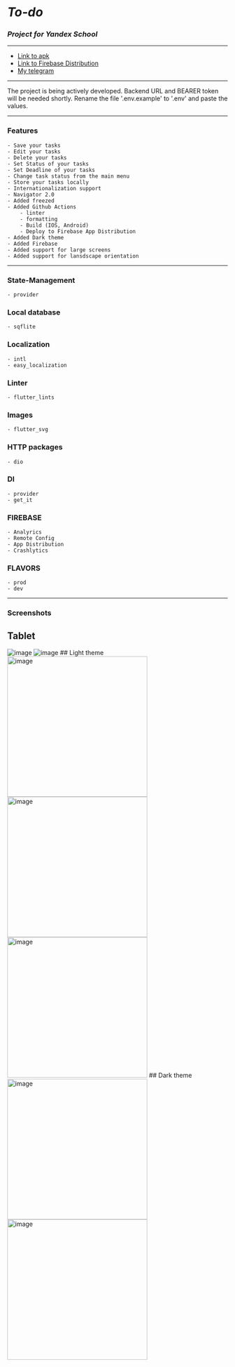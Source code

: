 # ***To-do***

### *Project for Yandex School*

___  

- [Link to apk](https://github.com/VARWA/todo/releases/tag/v3.1.1)
- [Link to Firebase Distribution](https://appdistribution.firebase.dev/i/780d9060a2208e87)
- [My telegram](https://t.me/lupanovb)

___
The project is being actively developed. Backend URL and BEARER token will be needed shortly. Rename
the file '.env.example' to '.env' and paste the values.

___

### Features

    - Save your tasks
    - Edit your tasks
    - Delete your tasks
    - Set Status of your tasks
    - Set Deadline of your tasks
    - Change task status from the main menu
    - Store your tasks locally
    - Internationalization support
    - Navigator 2.0
    - Added freezed
    - Added Github Actions
        - linter
        - formatting
        - Build (IOS, Android)
        - Deploy to Firebase App Distribution
    - Added Dark theme
    - Added Firebase
    - Added support for large screens
    - Added support for lansdscape orientation

___

### State-Management

	- provider

### Local database

	- sqflite

### Localization

	- intl
	- easy_localization

### Linter

	- flutter_lints

### Images

	- flutter_svg

### HTTP packages

	- dio

### DI

    - provider
    - get_it

### FIREBASE

    - Analyrics
    - Remote Config
    - App Distribution
    - Crashlytics

### FLAVORS

    - prod
    - dev

____  
### Screenshots
## Tablet
<img alt="image" src="https://github.com/VARWA/todo/assets/60575285/c3c58aeb-86af-4242-984a-e0977fd53cae"/>
<img alt="image" src="https://user-images.githubusercontent.com/60575285/253857000-2ee5237a-fc79-438a-a200-a38effd5a9cc.png"/>
## Light theme
<img alt="image" src="https://github.com/VARWA/todo/assets/60575285/9658a0c1-1346-4180-8fdd-2aa6c872128d" width="320"/>
<img alt="image" src="https://github.com/VARWA/todo/assets/60575285/af4c0dd7-c54f-4fbe-8ee9-f531fdf414d4" width="320"/>
<img alt="image" src="https://github.com/VARWA/todo/assets/60575285/8e6882bc-ee34-4d0e-b27a-cfd0ba3e7cc0" width="320"/>
## Dark theme
<img alt="image" src="https://user-images.githubusercontent.com/60575285/253853960-e3479722-de4e-419e-9b64-1d5cd0f8ea55.png" width="320"/>
<img alt="image" src="https://user-images.githubusercontent.com/60575285/253854021-a29477a5-5396-46c8-a753-b9476719e6e8.png" width="320"/>

